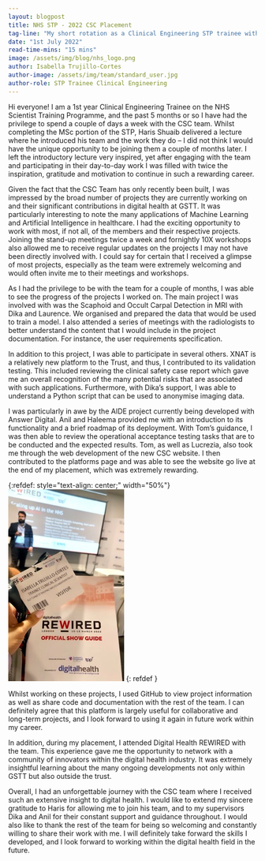 ```yaml
---
layout: blogpost
title: NHS STP - 2022 CSC Placement 
tag-line: "My short rotation as a Clinical Engineering STP trainee with the CSC"
date: "1st July 2022"
read-time-mins: "15 mins"
image: /assets/img/blog/nhs_logo.png
author: Isabella Trujillo-Cortes
author-image: /assets/img/team/standard_user.jpg
author-role: STP Trainee Clinical Engineering 
---
```


Hi everyone! I am a 1st year Clinical Engineering Trainee on the NHS Scientist Training Programme, and the past 5 months
or so I have had the privilege to spend a couple of days a week with the CSC team. Whilst completing the MSc portion of 
the STP, Haris Shuaib delivered a lecture where he introduced his team and the work they do – I did not think I would 
have the unique opportunity to be joining them a couple of months later. I left the introductory lecture very inspired,
yet after engaging with the team and participating in their day-to-day work I was filled with twice the inspiration, 
gratitude and motivation to continue in such a rewarding career.

Given the fact that the CSC Team has only recently been built, I was impressed by the broad number of projects they are 
currently working on and their significant contributions in digital health at GSTT. It was particularly interesting to 
note the many applications of Machine Learning and Artificial Intelligence in healthcare. I had the exciting opportunity
to work with most, if not all, of the members and their respective projects. Joining the stand-up meetings twice a week 
and fornightly 10X workshops also allowed me to receive regular updates on the projects I may not have been directly 
involved with. I could say for certain that I received a glimpse of most projects, especially as the team were extremely
welcoming and would often invite me to their meetings and workshops. 

As I had the privilege to be with the team for a couple of months, I was able to see the progress of the projects I 
worked on. The main project I was involved with was the Scaphoid and Occult Carpal Detection in MRI with Dika and 
Laurence. We organised and prepared the data that would be used to train a model. I also attended a series of meetings 
with the radiologists to better understand the content that I would include in the project documentation. For instance, 
the user requirements specification. 

In addition to this project, I was able to participate in several others. XNAT is a relatively new platform to the 
Trust, and thus, I contributed to its validation testing. This included reviewing the clinical safety case report which 
gave me an overall recognition of the many potential risks that are associated with such applications. Furthermore, with
Dika’s support, I was able to understand a Python script that can be used to anonymise imaging data.

I was particularly in awe by the AIDE project currently being developed with Answer Digital. Anil and Haleema provided 
me with an introduction to its functionality and a brief roadmap of its deployment. With Tom’s guidance, I was then able
to review the operational acceptance testing tasks that are to be conducted and the expected results. Tom, as well as 
Lucrezia, also took me through the web development of the new CSC website. I then contributed to the platforms page and
was able to see the website go live at the end of my placement, which was extremely rewarding.

{:refdef: style="text-align: center;" width="50%"}
![My Image]( /assets/img/blog/isabella_blog_1.png)
{: refdef }

Whilst working on these projects, I used GitHub to view project information as well as share code and documentation with
the rest of the team. I can definitely agree that this platform is largely useful for collaborative and long-term 
projects, and I look forward to using it again in future work within my career.

In addition, during my placement, I attended Digital Health REWIRED with the team. This experience gave me the 
opportunity to network with a community of innovators within the digital health industry. It was extremely insightful 
learning about the many ongoing developments not only within GSTT but also outside the trust.

Overall, I had an unforgettable journey with the CSC team where I received such an extensive insight to digital health. 
I would like to extend my sincere gratitude to Haris for allowing me to join his team, and to my supervisors Dika and 
Anil for their constant support and guidance throughout. I would also like to thank the rest of the team for being so 
welcoming and constantly willing to share their work with me. I will definitely take forward the skills I developed, and
I look forward to working within the digital health field in the future. 

